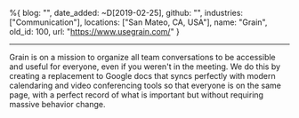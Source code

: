 %{
  blog: "",
  date_added: ~D[2019-02-25],
  github: "",
  industries: ["Communication"],
  locations: ["San Mateo, CA, USA"],
  name: "Grain",
  old_id: 100,
  url: "https://www.usegrain.com/"
}

---

Grain is on a mission to organize all team conversations to be accessible and useful for everyone, even if you weren't in the meeting. We do this by creating a replacement to Google docs that syncs perfectly with modern calendaring and video conferencing tools so that everyone is on the same page, with a perfect record of what is important but without requiring massive behavior change.
